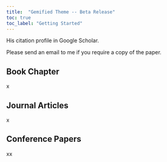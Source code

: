 ```yaml
---
title:  "Gemified Theme -- Beta Release"
toc: true
toc_label: "Getting Started"
---
```



His citation profile in Google Scholar.

Please send an email to me if you require a copy of the paper.

## Book Chapter
x

## Journal Articles
x

## Conference Papers
xx
